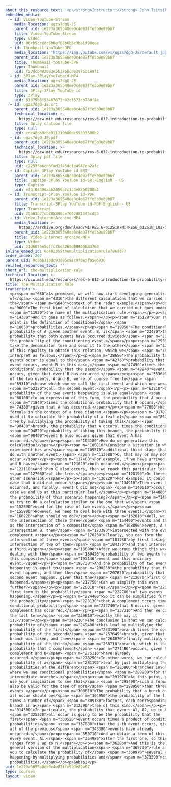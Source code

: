 ```yaml
---
about_this_resource_text: '<p><strong>Instructor:</strong> John Tsitsiklis</p>'
embedded_media:
  - id: Video-YouTube-Stream
    media_location: ugzs7dgQ-JE
    parent_uid: 1e223a365540ee0c4e87ffe5b9e89b67
    title: Video-YouTube-Stream
    type: Video
    uid: 06cb5ccedc6b6ef68b6b6c3ba1f90eee
  - id: Thumbnail-YouTube-JPG
    media_location: 'https://img.youtube.com/vi/ugzs7dgQ-JE/default.jpg'
    parent_uid: 1e223a365540ee0c4e87ffe5b9e89b67
    title: Thumbnail-YouTube-JPG
    type: Thumbnail
    uid: f53dcb4820a3e5b376bc06297bd1e9f1
  - id: 3Play-3PlayYouTubeid-MP4
    media_location: ugzs7dgQ-JE
    parent_uid: 1e223a365540ee0c4e87ffe5b9e89b67
    title: 3Play-3Play YouTube id
    type: 3Play
    uid: 61079b8f53467672b02cf573cb739f4e
  - id: ugzs7dgQ-JE.srt
    parent_uid: 1e223a365540ee0c4e87ffe5b9e89b67
    technical_location: >-
      https://ocw.mit.edu/resources/res-6-012-introduction-to-probability-spring-2018/part-i-the-fundamentals/the-multiplication-rule/ugzs7dgQ-JE.srt
    title: 3play caption file
    type: null
    uid: cdc48d69cbe911210b80dc59333500b2
  - id: ugzs7dgQ-JE.pdf
    parent_uid: 1e223a365540ee0c4e87ffe5b9e89b67
    technical_location: >-
      https://ocw.mit.edu/resources/res-6-012-introduction-to-probability-spring-2018/part-i-the-fundamentals/the-multiplication-rule/ugzs7dgQ-JE.pdf
    title: 3play pdf file
    type: null
    uid: c22535b6cb3fad2f45dc1e4947ea2afc
  - id: Caption-3Play YouTube id-SRT
    parent_uid: 1e223a365540ee0c4e87ffe5b9e89b67
    title: Caption-3Play YouTube id-SRT-English - US
    type: Caption
    uid: ef3f0430da5b2459afc1c3e87b6700b1
  - id: Transcript-3Play YouTube id-PDF
    parent_uid: 1e223a365540ee0c4e87ffe5b9e89b67
    title: Transcript-3Play YouTube id-PDF-English - US
    type: Transcript
    uid: 25b81b77cb285398ce7652d81345cd8b
  - id: Video-InternetArchive-MP4
    media_location: >-
      https://archive.org/download/MITRES.6-012S18/MITRES6_012S18_L02-06_300k.mp4
    parent_uid: 1e223a365540ee0c4e87ffe5b9e89b67
    title: Video-Internet Archive-MP4
    type: Video
    uid: 21d6076e5cffc7bd4265d08869683760
inline_embed_id: 60402355themultiplicationrule7869877
order_index: 267
parent_uid: 9ca6b310dc93095c9ac0f0e5f95e6930
related_resources_text: ''
short_url: the-multiplication-rule
technical_location: >-
  https://ocw.mit.edu/resources/res-6-012-introduction-to-probability-spring-2018/part-i-the-fundamentals/the-multiplication-rule
title: The Multiplication Rule
transcript: >-
  <p><span m="680">As promised, we will now start developing generalizations
  of</span> <span m="4310">the different calculations that we carried out in
  the</span> <span m="6840">context of the radar example.</span></p><p><span
  m="9000">The first kind of calculation that we carried out goes under</span>
  <span m="11920">the name of the multiplication rule.</span></p><p><span
  m="14380">And it goes as follows.</span></p><p><span m="16129">Our starting
  point is the definition of conditional</span> <span
  m="18650">probabilities.</span></p><p><span m="19950">The conditional
  probability of A given another event, B, is</span> <span m="23470">the
  probability that both events have occurred divided</span> <span m="26720">by
  the probability of the conditioning event.</span></p><p><span m="29590">We now
  take the denominator term and send it to the other</span> <span m="32940">side
  of this equality to obtain this relation, which we</span> <span m="36850">can
  interpret as follows.</span></p><p><span m="38650">The probability that two
  events occur is equal to the</span> <span m="42760">probability that a first
  event occurs, event B in this case,</span> <span m="47450">times the
  conditional probability that the second</span> <span m="49940">event, event A,
  occurs, given that event B has occurred.</span></p><p><span m="55360">Now, out
  of the two events, A and B, we're of course free to</span> <span
  m="59310">choose which one we call the first event and which one we</span>
  <span m="62320">call the second event.</span></p><p><span m="63810">So the
  probability of the two events happening is also equal</span> <span
  m="68100">to an expression of this form, the probability that A occurs</span>
  <span m="71840">times the conditional probability that B occurs,</span> <span
  m="74380">given that A has occurred.</span></p><p><span m="77600">We used this
  formula in the context of a tree diagram.</span></p><p><span m="81789">And we
  used it to calculate the probability of a leaf of</span> <span m="86000">this
  tree by multiplying the probability of taking this</span> <span
  m="90480">branch, the probability that A occurs, times the conditional</span>
  <span m="94820">probability of taking this branch, the probability that</span>
  <span m="98400">event B also occurs given that event A has
  occurred.</span></p><p><span m="104180">How do we generalize this
  calculation?</span></p><p><span m="106810">Consider a situation in which the
  experiment has an</span> <span m="109570">additional third stage that has to
  do with another event,</span> <span m="113680">C, that may or may not
  occur.</span></p><p><span m="117400">For example, if we have arrived here, A
  and B have</span> <span m="121020">both occurred.</span></p><p><span
  m="122110">And then C also occurs, then we reach this particular leaf</span>
  <span m="127080">of the tree.</span></p><p><span m="128199">Or there could be
  other scenarios.</span></p><p><span m="130220">For example, it could be the
  case that A did not occur.</span></p><p><span m="134910">Then event B
  occurred, and finally, event C did not</span> <span m="140510">occur, in which
  case we end up at this particular leaf.</span></p><p><span m="144880">What is
  the probability of this scenario happening?</span></p><p><span m="149370">Let
  us try to do a calculation similar to the one that we</span> <span
  m="152590">used for the case of two events.</span></p><p><span
  m="155990">However, we need to deal here with three events.</span></p><p><span
  m="160220">What should we do?</span></p><p><span m="162010">Well, we look at
  the intersection of these three</span> <span m="164400">events and think of it
  as the intersection of a composite</span> <span m="168890">event, A complement
  intersection B, then</span> <span m="173390">intersected with the event C
  complement.</span></p><p><span m="178230">Clearly, you can form the
  intersection of three events</span> <span m="181280">by first taking the
  intersection of two of them</span> <span m="184370">and then intersecting with
  a third.</span></p><p><span m="186900">After we group things this way, we're
  dealing with the</span> <span m="189420">probability of two events happening,
  this composite</span> <span m="193140">event and this ordinary
  event.</span></p><p><span m="195730">And the probability of two events
  happening is equal to</span> <span m="200230">the probability that the first
  event happens, and then the</span> <span m="207630">probability that the
  second event happens, given that the</span> <span m="212070">first one has
  happened.</span></p><p><span m="217750">Can we simplify this even
  further?</span></p><p><span m="220310">Yes.</span></p><p><span m="220900">The
  first term is the probability</span> <span m="222780">of two events
  happening.</span></p><p><span m="224400">So it can be simplified further as
  the probability</span> <span m="228130">that A complement occurs times the
  conditional probability</span> <span m="232740">that B occurs, given that A
  complement has occurred.</span></p><p><span m="237310">And then we carry over
  the last term</span> <span m="239810">exactly the way it
  is.</span></p><p><span m="246230">The conclusion is that we can calculate the
  probability of</span> <span m="249400">this leaf by multiplying the
  probability of the first</span> <span m="253190">branch times the conditional
  probability of the second</span> <span m="257649">branch, given that the first
  branch was taken, and then</span> <span m="264070">finally multiply with the
  probability of the third</span> <span m="268710">branch, which is the
  probability that C complement</span> <span m="271480">occurs, given that A
  complement and B</span> <span m="275110">have already
  occurred.</span></p><p><span m="278250">In other words, we can calculate the
  probability of a</span> <span m="281192">leaf by just multiplying the
  probabilities of the different</span> <span m="285800">branches involved and
  where we use conditional probabilities</span> <span m="289909">for the
  intermediate branches.</span></p><p><span m="291970">At this point, you can
  use your imagination to see that</span> <span m="295490">such a formula should
  also be valid for the case of more</span> <span m="298950">than three
  events.</span></p><p><span m="300610">The probability that a bunch of events
  all occur should be</span> <span m="304950">the probability of the first event
  times a number of</span> <span m="309180">factors, each corresponding to a
  branch in a</span> <span m="312390">tree of this kind.</span></p><p><span
  m="314500">In particular, the probability that events A1, A2, up to An</span>
  <span m="325220">all occur is going to be the probability that the
  first</span> <span m="330520">event occurs times a product of conditional
  probabilities</span> <span m="337880">that the i-th event occurs, given that
  all of the previous</span> <span m="343380">events have already
  occurred.</span></p><p><span m="350710">And we obtain a term of this kind for
  every event, Ai,</span> <span m="354980">after the first one, so this product
  ranges from 2 up to n.</span></p><p><span m="362860">And this is the most
  general version of the multiplication</span> <span m="365730">rule and allows
  you to calculate the probability of</span> <span m="368970">several events
  happening by multiplying probabilities and</span> <span m="373590">conditional
  probabilities.</span></p><p>&nbsp;</p>
uid: 1e223a365540ee0c4e87ffe5b9e89b67
type: courses
layout: video
---
```


